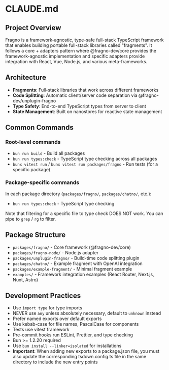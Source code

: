 # CLAUDE.md

## Project Overview

Fragno is a framework-agnostic, type-safe full-stack TypeScript framework that enables building
portable full-stack libraries called "fragments". It follows a core + adapters pattern where
@fragno-dev/core provides the framework-agnostic implementation and specific adapters provide
integration with React, Vue, Node.js, and various meta-frameworks.

## Architecture

- **Fragments**: Full-stack libraries that work across different frameworks
- **Code Splitting**: Automatic client/server code separation via @fragno-dev/unplugin-fragno
- **Type Safety**: End-to-end TypeScript types from server to client
- **State Management**: Built on nanostores for reactive state management

## Common Commands

### Root-level commands

- `bun run build` - Build all packages
- `bun run types:check` - TypeScript type checking across all packages
- `bunx vitest run` / `bunx vitest run packages/fragno` - Run tests (for a specific package)

### Package-specific commands

In each package directory (`packages/fragno/`, `packages/chatno/`, etc.):

- `bun run types:check` - TypeScript type checking

Note that filtering for a specific file to type check DOES NOT work. You can pipe to `grep` / `rg`
to filter.

## Package Structure

- `packages/fragno/` - Core framework (@fragno-dev/core)
- `packages/fragno-node/` - Node.js adapter
- `packages/unplugin-fragno/` - Build-time code splitting plugin
- `packages/chatno/` - Example fragment with OpenAI integration
- `packages/example-fragment/` - Minimal fragment example
- `examples/` - Framework integration examples (React Router, Next.js, Nuxt, Astro)

## Development Practices

- Use `import type` for type imports
- NEVER use `any` unless absolutely necessary, default to `unknown` instead
- Prefer named exports over default exports
- Use kebab-case for file names, PascalCase for components
- Tests use vitest framework
- Pre-commit hooks run ESLint, Prettier, and type checking
- Bun >= 1.2.20 required
- Use `bun install --linker=isolated` for installations
- **Important**: When adding new exports to a package.json file, you must also update the
  corresponding tsdown.config.ts file in the same directory to include the new entry points
